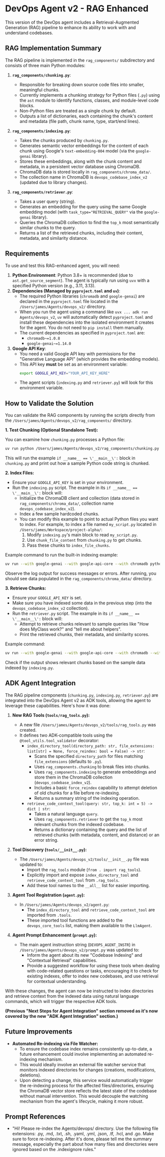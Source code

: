 # DevOps Agent v2 - RAG Enhanced

This version of the DevOps agent includes a Retrieval-Augmented Generation (RAG) pipeline to enhance its ability to work with and understand codebases.

## RAG Implementation Summary

The RAG pipeline is implemented in the `rag_components/` subdirectory and consists of three main Python modules:

1.  **`rag_components/chunking.py`**:
    *   Responsible for breaking down source code files into smaller, meaningful chunks.
    *   Currently implements a chunking strategy for Python files (`.py`) using the `ast` module to identify functions, classes, and module-level code blocks.
    *   Non-Python files are treated as a single chunk by default.
    *   Outputs a list of dictionaries, each containing the chunk\'s content and metadata (file path, chunk name, type, start/end lines).

2.  **`rag_components/indexing.py`**:
    *   Takes the chunks produced by `chunking.py`.
    *   Generates semantic vector embeddings for the content of each chunk using Google\'s `text-embedding-004` model (via the `google-genai` library).
    *   Stores these embeddings, along with the chunk content and metadata, in a persistent vector database using ChromaDB.
    *   ChromaDB data is stored locally in `rag_components/chroma_data/`.
    *   The collection name in ChromaDB is `devops_codebase_index_v2` (updated due to library changes).

3.  **`rag_components/retriever.py`**:
    *   Takes a user query (string).
    *   Generates an embedding for the query using the same Google embedding model (with `task_type="RETRIEVAL_QUERY"` via the `google-genai` library).
    *   Queries the ChromaDB collection to find the `top_k` most semantically similar chunks to the query.
    *   Returns a list of the retrieved chunks, including their content, metadata, and similarity distance.

## Requirements

To use and test this RAG-enhanced agent, you will need:

1.  **Python Environment**: Python 3.8+ is recommended (due to `ast.get_source_segment`). The agent is typically run using `uvx` with a specified Python version (e.g., 3.11, 3.13).
2.  **Dependencies (Managed by `pyproject.toml` and `uv`)**:
    *   The required Python libraries (`chromadb` and `google-genai`) are declared in the `pyproject.toml` file located in the `/Users/james/Agents/devops_v2/` directory.
    *   When you run the agent using a command like `uvx ... adk run Agents/devops_v2`, `uv` will automatically detect `pyproject.toml` and install these dependencies into the isolated environment it creates for the agent. You do not need to `pip install` them manually.
    *   The current dependencies as specified in `pyproject.toml` are:
        *   `chromadb~=1.0.8`
        *   `google-genai~=1.14.0`
3.  **Google API Key**:
    *   You need a valid Google API key with permissions for the "Generative Language API" (which provides the embedding models).
    *   This API key **must** be set as an environment variable:
        ```bash
        export GOOGLE_API_KEY="YOUR_API_KEY_HERE"
        ```
    *   The agent scripts (`indexing.py` and `retriever.py`) will look for this environment variable.

## How to Validate the Solution

You can validate the RAG components by running the scripts directly from the `/Users/james/Agents/devops_v2/rag_components/` directory.

**1. Test Chunking (Optional Standalone Test):**

   You can examine how `chunking.py` processes a Python file:
   ```bash
   uv run python /Users/james/Agents/devops_v2/rag_components/chunking.py
   ```
   This will run the example `if __name__ == \'__main__\':` block in `chunking.py` and print out how a sample Python code string is chunked.

**2. Index Files:**

   *   Ensure your `GOOGLE_API_KEY` is set in your environment.
   *   Run the `indexing.py` script. The example in its `if __name__ == \'__main__\':` block will:
        *   Initialize the ChromaDB client and collection (data stored in `rag_components/chroma_data/`, collection name `devops_codebase_index_v2`).
        *   Index a few sample hardcoded chunks.
        *   You can modify this example to point to actual Python files you want to index. For example, to index a file named `my_script.py` located in `/Users/james/Workspace/project-alpha/`:
            1.  Modify `indexing.py`\'s main block to read `my_script.py`.
            2.  Use `chunk_file_content` from `chunking.py` to get chunks.
            3.  Pass these chunks to `index_file_chunks`.

   Example command to run the built-in indexing example:
   ```bash
   uv run --with google-genai --with google-api-core --with chromadb python /Users/james/Agents/devops_v2/rag_components/indexing.py
   ```
   Observe the log output for success messages or errors. After running, you should see data populated in the `rag_components/chroma_data/` directory.

**3. Retrieve Chunks:**

   *   Ensure your `GOOGLE_API_KEY` is set.
   *   Make sure you have indexed some data in the previous step (into the `devops_codebase_index_v2` collection).
   *   Run the `retriever.py` script. The example in its `if __name__ == \'__main__\':` block will:
        *   Attempt to retrieve chunks relevant to sample queries like "How does MyClass work?" and "tell me about helpers".
        *   Print the retrieved chunks, their metadata, and similarity scores.

   Example command:
   ```bash
   uv run --with google-genai --with google-api-core --with chromadb --with protobuf==3.20.3 python /Users/james/Agents/devops_v2/rag_components/retriever.py
   ```
   Check if the output shows relevant chunks based on the sample data indexed by `indexing.py`.

## ADK Agent Integration

The RAG pipeline components (`chunking.py`, `indexing.py`, `retriever.py`) are integrated into the DevOps Agent v2 as ADK tools, allowing the agent to leverage these capabilities. Here\'s how it was done:

1.  **New RAG Tools (`tools/rag_tools.py`):**
    *   A new file `/Users/james/Agents/devops_v2/tools/rag_tools.py` was created.
    *   It defines two ADK-compatible tools using the `@tool_utils.tool_validator` decorator:
        *   `index_directory_tool(directory_path: str, file_extensions: list[str] = None, force_reindex: bool = False) -> str`:
            *   Scans the specified `directory_path` for files matching `file_extensions` (defaults to `.py`).
            *   Uses `rag_components.chunking` to break files into chunks.
            *   Uses `rag_components.indexing` to generate embeddings and store them in the ChromaDB collection (`devops_codebase_index_v2`).
            *   Includes a basic `force_reindex` capability to attempt deletion of old chunks for a file before re-indexing.
            *   Returns a summary string of the indexing operation.
        *   `retrieve_code_context_tool(query: str, top_k: int = 5) -> dict | str`:
            *   Takes a natural language `query`.
            *   Uses `rag_components.retriever` to get the `top_k` most relevant chunks from the indexed codebase.
            *   Returns a dictionary containing the query and the list of retrieved chunks (with metadata, content, and distance) or an error string.

2.  **Tool Discovery (`tools/__init__.py`):**
    *   The `/Users/james/Agents/devops_v2/tools/__init__.py` file was updated to:
        *   Import the `rag_tools` module (`from . import rag_tools`).
        *   Explicitly import and expose `index_directory_tool` and `retrieve_code_context_tool` from `.rag_tools`.
        *   Add these tool names to the `__all__` list for easier importing.

3.  **Agent Tool Registration (`agent.py`):**
    *   In `/Users/james/Agents/devops_v2/agent.py`:
        *   The `index_directory_tool` and `retrieve_code_context_tool` are imported from `.tools`.
        *   These imported tool functions are added to the `devops_core_tools` list, making them available to the `LlmAgent`.

4.  **Agent Prompt Enhancement (`prompt.py`):**
    *   The main agent instruction string (`DEVOPS_AGENT_INSTR`) in `/Users/james/Agents/devops_v2/prompt.py` was updated to:
        *   Inform the agent about its new "Codebase Indexing" and "Contextual Retrieval" capabilities.
        *   Provide a suggested workflow for using these tools when dealing with code-related questions or tasks, encouraging it to check for existing indexes, offer to index new codebases, and use retrieval for contextual understanding.

With these changes, the agent can now be instructed to index directories and retrieve context from the indexed data using natural language commands, which will trigger the respective ADK tools.


**(Previous "Next Steps for Agent Integration" section removed as it\'s now covered by the new "ADK Agent Integration" section.)**

## Future Improvements

*   **Automated Re-indexing via File Watcher:**
    *   To ensure the codebase index remains consistently up-to-date, a future enhancement could involve implementing an automated re-indexing mechanism.
    *   This would ideally involve an external file watcher service that monitors indexed directories for changes (creations, modifications, deletions).
    *   Upon detecting a change, this service would automatically trigger the re-indexing process for the affected files/directories, ensuring the ChromaDB vector store reflects the latest state of the codebase without manual intervention. This would decouple the watching mechanism from the agent\'s lifecycle, making it more robust.


## Prompt References

* "Hi! Please re-index the Agents/devops/ directory. Use the following file extensions: .py, .md, .txt, .sh, .yaml, .yml, .json, .tf, .hcl, and .go. Make sure to force re-indexing. After it's done, please tell me the summary message, especially the part about how many files and directories were ignored based on the .indexignore rules."
